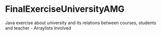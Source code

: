 # FinalExerciseUniversityAMG
Java exercise about university and its relations between courses, students and teacher - Arraylists involved
